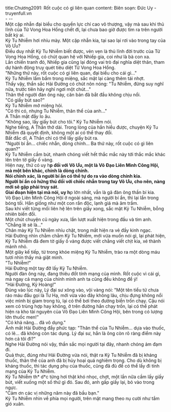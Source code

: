 title:Chương2091: Rốt cuộc có gì liên quan
content:
Biên soạn: Đức Uy - truyenfull.vn<br>- --<br>Một cặp nhẫn đại biểu cho quyền lực chí cao vô thượng, vậy mà sau khi thủ lĩnh của Tử Vong Hoa Hồng chết đi, lại chưa bao giờ được tìm ra trên người bất kỳ ai.<br>Kỷ Tu Nhiễm hơi nhíu mày. Một cặp nhẫn kia, tại sao lại rơi vào trong tay của Vô Ưu?<br>Điều duy nhất Kỷ Tu Nhiễm biết được, vẻn vẹn là thủ lĩnh đời trước của Tử Vong Hoa Hồng, có chút quan hệ với Nhiếp gia, coi như là bà con xa.<br>Lần chiến tranh đó, Nhiếp gia cũng lại đóng vai trò đại nghĩa diệt thân, tham dự hành động truy quét tiêu diệt Tử Vong Hoa Hồng.<br>"Những thứ này, rốt cuộc có gì liên quan, đại biểu cho cái gì..."<br>Kỷ Tu Nhiễm lẩm bẩm trong miệng, sắc mặt lại càng thêm tái nhợt.<br>Thấy vậy, thần sắc Hải Đường có chút nôn nóng: "Tu Nhiễm, đừng suy nghĩ nữa, trước tiên hãy nghỉ ngơi một chút..."<br>Thân thể người đàn ông này, căn bản đã bắt đầu không chịu nổi.<br>"Có giấy bút sao?"<br>Kỷ Tu Nhiễm mở miệng hỏi.<br>"Có thì có, nhưng Tu Nhiễm, thân thể của anh..."<br>A Thần mặt đầy lo âu.<br>"Không sao, lấy giấy bút cho tôi." Kỷ Tu Nhiễm nói.<br>Nghe tiếng, A Thần thở dài. Trong lòng của hắn hiểu được, chuyện Kỷ Tu Nhiễm đã quyết định, không một ai có thể thay đổi.<br>Bất đắc dĩ, A Thần chỉ có thể lấy giấy bút ra.<br>"Người bí ẩn... chiếc nhẫn, dòng chính... Ba thứ này, rốt cuộc có gì liên quan?"<br>Kỷ Tu Nhiễm cầm bút, nhanh chóng viết hết thắc mắc này tới thắc mắc khác lên trên tờ giấy ố vàng.<br>Hiện nay, thứ có uy h**p đối với Vô Ưu, một là Võ Đạo Liên Minh Công Hội, mà một bên khác, chính là dòng chính.<br>Nói chính xác, là người bí ẩn có thể tự do ra vào dòng chính kia.<br>Người bí ẩn có hứng thú đối với chiếc nhẫn trong tay Vô Ưu, cho nên, nàng mới sẽ gặp phải truy sát.<br>Giai đoạn hiện tại mà nói, uy h**p lớn nhất, vẫn là gã đàn ông thần bí kia.<br>Võ Đạo Liên Minh Công Hội ở ngoài sáng, mà người bí ẩn, thì lại lẩn trong bóng tối. Hắn giống như một con rắn độc, lạnh giá mà âm trầm.<br>Sau khi viết từng mối liên hệ lên trên giấy xong, sắc mặt Kỷ Tu Nhiễm, bỗng nhiên biến đổi.<br>Một chút chuyện cũ ngày xưa, lần lượt xuất hiện trong đầu và tim anh.<br>"Chẳng lẽ sẽ là..."<br>Chân mày Kỷ Tu Nhiễm nhíu chặt, trong mắt hiện ra vẻ đầy kinh ngạc.<br>Hải Đường nhìn chằm chằm Kỷ Tu Nhiễm, mới vừa muốn nói gì, lại phát hiện, Kỷ Tu Nhiễm đã đem tờ giấy ố vàng được viết chằng viết chịt kia, xé thành mảnh nhỏ.<br>Một giây kế tiếp, từ trong khóe miệng Kỷ Tu Nhiễm, trào ra một dòng máu tươi nhìn thấy mà giật mình.<br>"Tu Nhiễm!"<br>Hải Đường một tay đỡ lấy Kỷ Tu Nhiễm.<br>Người đàn ông này, đang thiêu đốt tính mạng của mình. Rốt cuộc vì cái gì, mà ngay cả mạng của chính mình anh ta cũng đều không để ý!<br>"Hải Đường, Kỷ Hoàng!"<br>Đúng vào lúc này, Lý đại sư xông vào, vội vàng nói: "Một tên tiểu tử chưa ráo máu đầu gọi là Tư Hạ, mới vừa vào đây không lâu, chịu đựng không nổi việc mình bị giam trong tù, lại có thể bơi theo đường biển trốn chạy. Cậu nói xem có trùng hợp hay không, ở trên đường hắn chạy trốn, lại có thể phát hiện ra kho tài nguyên của Võ Đạo Liên Minh Công Hội, bên trong có lượng lớn thuốc men!"<br>"Có khả năng... đã vô dụng."<br>Ánh mắt Hải Đường đầy phức tạp: "Thân thể của Tu Nhiễm... dựa vào thuốc, có lẽ... đã không còn tác dụng. Lý đại sư, hẳn là ông còn rõ ràng điểm này hơn cả tôi đi?"<br>Nghe Hải Đường nói vậy, thần sắc mọi người tại đây, nhanh chóng ảm đạm đi.<br>Quả thực, đúng như Hải Đường vừa nói, thật ra Kỷ Tu Nhiễm đã bị kháng thuốc, thân thể của anh đã bị hủy hoại quá nghiêm trọng. Cho dù không bị kháng thuốc, thì tác dụng phụ của thuốc, cũng đã đủ để có thể lấy đi tính mạng của Kỷ Tu Nhiễm.<br>Kỷ Tu Nhiễm th* d*c từng hơi thật khó nhọc, chợt, một lần nữa cầm lấy giấy bút, viết xuống một số thứ gì đó. Sau đó, anh gấp giấy lại, bỏ vào trong ngực.<br>"Cảm ơn các vị những năm này đã bầu bạn."<br>Kỷ Tu Nhiễm nhìn về phía mọi người, trên mặt mang theo nụ cười như tắm gió xuân.